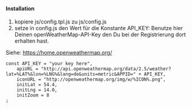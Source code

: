 #### Installation
1. kopiere js/config.tpl.js zu js/config.js
2. setze in config.js den Wert für die Konstante API_KEY:
Benutze hier Deinen openWeatherMap-API-Key den Du bei der Registrierung
dort erhalten hast.

Siehe: https://home.openweathermap.org/

````
const API_KEY = "your key here",
	apiURL = "http://api.openweathermap.org/data/2.5/weather?lat=%LAT%&lon=%LNG%&lang=de&units=metric&APPID=" + API_KEY,
	iconURL = "http://openweathermap.org/img/w/%ICON%.png",
	initLat = 54.4,
	initLng = 14.0,
	initZoom = 8
;
```` 
